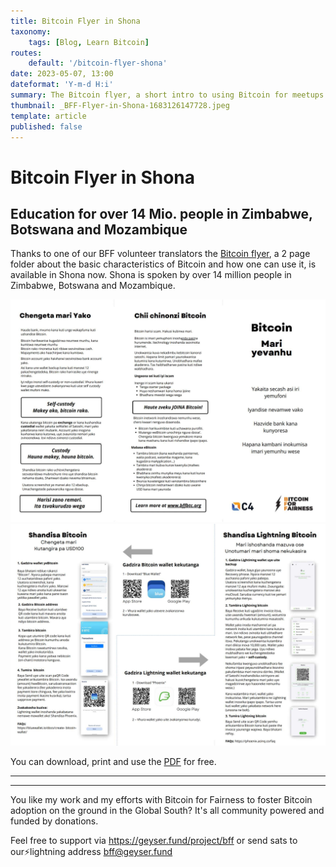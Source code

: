 ```yaml
---
title: Bitcoin Flyer in Shona
taxonomy:
    tags: [Blog, Learn Bitcoin]
routes:
    default: '/bitcoin-flyer-shona'
date: 2023-05-07, 13:00
dateformat: 'Y-m-d H:i'
summary: The Bitcoin flyer, a short intro to using Bitcoin for meetups and beginners is available in Shona now. Shona is spoken by over 14 Mio. people in Zimbabwe, Botswana and Mozambique.
thumbnail: _BFF-Flyer-in-Shona-1683126147728.jpeg
template: article
published: false
---
```


# Bitcoin Flyer in Shona

## Education for over 14 Mio. people in Zimbabwe, Botswana and Mozambique

Thanks to one of our BFF volunteer translators the [Bitcoin flyer](https://bffbtc.org/flyer), a 2 page folder about the basic characteristics of Bitcoin and how one can use it, is available in Shona now. Shona is spoken by over 14 million people in Zimbabwe, Botswana and Mozambique.

![](_BFF-Flyer-in-Shona-1683126147728.jpeg)
![](_BFF-Flyer-in-Shona-1683126365244.jpeg)

You can download, print and use the [PDF](https://bffbtc.org/wp-content/uploads/2023/05/SHO-Bitcoin-flyer-BW-Phoenix.pdf.pdf) for free.

-----
<div class="_form_1"></div><script src="https://bff.activehosted.com/f/embed.php?id=1" type="text/javascript" charset="utf-8"></script>


-----
You like my work and my efforts with Bitcoin for Fairness to foster Bitcoin adoption on the ground in the Global South? It's all community powered and funded by donations. 

Feel free to support via https://geyser.fund/project/bff or send sats to our⚡️lightning address bff@geyser.fund 

